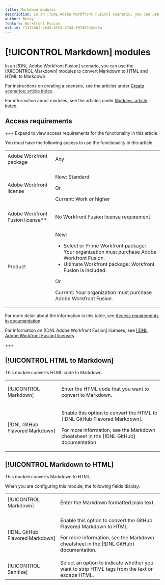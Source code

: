 ```yaml
---
title: Markdown modules
description: In an [!DNL Adobe Workfront Fusion] scenario, you can use the Markdown modules to convert Markdown to HTML and HTML to Markdown.
author: Becky
feature: Workfront Fusion
exl-id: f1134bbf-c244-4f52-8744-f97453b2ce8a
---
```

# [!UICONTROL Markdown] modules

In an [!DNL Adobe Workfront Fusion] scenario, you can use the [!UICONTROL Markdown] modules to convert Markdown to HTML and HTML to Markdown.

For instructions on creating a scenario, see the articles under [Create scenarios: article index](/help/workfront-fusion/create-scenarios/create-scenarios-toc.md).

For information about modules, see the articles under [Modules: article index](/help/workfront-fusion/references/modules/modules-toc.md).

## Access requirements

+++ Expand to view access requirements for the functionality in this article.

You must have the following access to use the functionality in this article:

<table style="table-layout:auto">
 <col> 
 <col> 
 <tbody> 
  <tr> 
   <td role="rowheader">Adobe Workfront package</td> 
   <td> <p>Any</p> </td> 
  </tr> 
  <tr data-mc-conditions=""> 
   <td role="rowheader">Adobe Workfront license</td> 
   <td> <p>New: Standard</p><p>Or</p><p>Current:  Work or higher</p> </td> 
  </tr> 
  <tr> 
   <td role="rowheader">Adobe Workfront Fusion license**</td> 
   <td>
   <p>No Workfront Fusion license requirement</p>
   </td> 
  </tr> 
  <tr> 
   <td role="rowheader">Product</td> 
   <td>
   <p>New:</p> <ul><li>Select or Prime Workfront package: Your organization must purchase Adobe Workfront Fusion.</li><li>Ultimate Workfront package: Workfront Fusion is included.</li></ul>
   <p>Or</p>
   <p>Current: Your organization must purchase Adobe Workfront Fusion.</p>
   </td> 
  </tr>
 </tbody> 
</table>

For more detail about the information in this table, see [Access requirements in documentation](/help/workfront-fusion/references/licenses-and-roles/access-level-requirements-in-documentation.md).

For information on [!DNL Adobe Workfront Fusion] licenses, see [[!DNL Adobe Workfront Fusion] licenses](/help/workfront-fusion/set-up-and-manage-workfront-fusion/licensing-operations-overview/license-automation-vs-integration.md).

+++

## [!UICONTROL HTML to Markdown]

This module converts HTML code to Markdown.

<table style="table-layout:auto"> 
 <col> 
 <col> 
 <tbody> 
  <tr> 
   <td role="rowheader">[!UICONTROL Markdown]</td> 
   <td> <p>Enter the HTML code that you want to convert to Markdown.</p> </td> 
  </tr> 
  <tr> 
   <td role="rowheader">[!DNL GitHub Flavored Markdown] </td> 
   <td> <p>Enable this option to convert the HTML to [!DNL GitHub Flavored Markdown].</p> <p>For more information, see the Markdown cheatsheet in the [!DNL GitHub] documentation.</p> </td> 
  </tr> 
 </tbody> 
</table>

## [!UICONTROL Markdown to HTML]

This module converts Markdown to HTML.

When you are configuring this module, the following fields display.

<table style="table-layout:auto"> 
 <col> 
 <col> 
 <tbody> 
  <tr> 
   <td role="rowheader">[!UICONTROL Markdown]</td> 
   <td> <p>Enter the Markdown formatted plain text.</p> </td> 
  </tr> 
  <tr> 
   <td role="rowheader">[!DNL GitHub Flavored Markdown] </td> 
   <td> <p>Enable this option to convert the GitHub Flavored Markdown to HTML.</p> <p>For more information, see the Markdown cheatsheet in the [!DNL GitHub] documentation.</p> </td> 
  </tr> 
  <tr> 
   <td role="rowheader">[!UICONTROL Sanitize]</td> 
   <td>Select an option to indicate whether you want to strip HTML tags from the text or escape HTML.</td> 
  </tr> 
 </tbody> 
</table>

